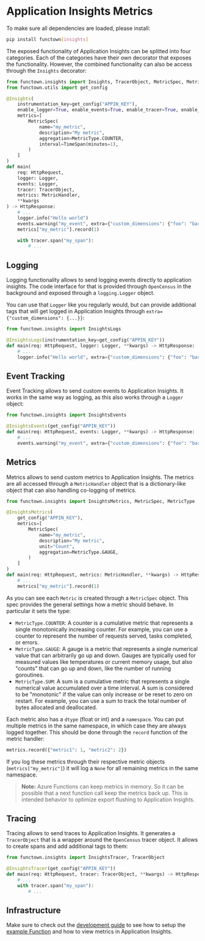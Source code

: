 # Application Insights Metrics

To make sure all dependencies are loaded, please install:

```bash
pip install functown[insights]
```

The exposed functionality of Application Insights can be splitted into four categories.
Each of the categories have their own decorator that exposes the functionality.
However, the combined functionality can also be access through the `Insights` decorator:

```python
from functown.insights import Insights, TracerObject, MetricSpec, MetricHandler, MetricType
from functown.utils import get_config

@Insights(
    instrumentation_key=get_config("APPIN_KEY"),
    enable_logger=True, enable_events=True, enable_tracer=True, enable_metrics=True,
    metrics=[
        MetricSpec(
            name="my_metric",
            description="My metric",
            aggregation=MetricType.COUNTER,
            interval=TimeSpan(minutes=1),
        )
    ]
)
def main(
    req: HttpRequest,
    logger: Logger,
    events: Logger,
    tracer: TracerObject,
    metrics: MetricHandler,
    **kwargs
) -> HttpResponse:
    # ...
    logger.info("Hello world")
    events.warning("my_event", extra={"custom_dimensions": {"foo": "bar"}})
    metrics["my_metric"].record(1)

    with tracer.span("my_span"):
        # ...
```

## Logging

Logging functionality allows to send logging events directly to application insights.
The code interface for that is provided through `OpenCensus` in the background and
exposed through a `logging.Logger` object.

You can use that `Logger` like you regularly would, but can provide additional tags
that will get logged in Application Insights through
`extra={"custom_dimensions": {...}}`:

```python
from functown.insights import InsightsLogs

@InsightsLogs(instrumentation_key=get_config("APPIN_KEY"))
def main(req: HttpRequest, logger: Logger, **kwargs) -> HttpResponse:
    # ...
    logger.info("Hello world", extra={"custom_dimensions": {"foo": "bar"}})
```

## Event Tracking

Event Tracking allows to send custom events to Application Insights. It works in the
same way as logging, as this also works through a `Logger` object:

```python
from functown.insights import InsightsEvents

@InsightsEvents(get_config("APPIN_KEY"))
def main(req: HttpRequest, events: Logger, **kwargs) -> HttpResponse:
    # ...
    events.warning("my_event", extra={"custom_dimensions": {"foo": "bar"}})
```

## Metrics

Metrics allows to send custom metrics to Application Insights. The metrics are all
accessed through a `MetricHandler` object that is a dictionary-like object that
can also handling co-logging of metrics.

```python
from functown.insights import InsightsMetrics, MetricSpec, MetricType

@InsightsMetrics(
    get_config("APPIN_KEY"),
    metrics=[
        MetricSpec(
            name="my_metric",
            description="My metric",
            unit="Count",
            aggregation=MetricType.GAUGE,
        )
    ]
)
def main(req: HttpRequest, metrics: MetricHandler, **kwargs) -> HttpResponse:
    # ...
    metrics["my_metric"].record(1)
```

As you can see each `Metric` is created through a `MetricSpec` object. This spec
provides the general settings how a metric should behave. In particular it sets the
type:

* `MetricType.COUNTER`: A counter is a cumulative metric that represents a single
    monotonically increasing counter. For example, you can use a counter to represent
    the number of requests served, tasks completed, or errors.
* `MetricType.GAUGE`: A gauge is a metric that represents a single numerical value
    that can arbitrarily go up and down. Gauges are typically used for measured values
    like temperatures or current memory usage, but also "counts" that can go up and
    down, like the number of running goroutines.
* `MetricType.SUM`: A sum is a cumulative metric that represents a single numerical
    value accumulated over a time interval. A sum is considered to be "monotonic" if
    the value can only increase or be reset to zero on restart. For example, you can
    use a sum to track the total number of bytes allocated and deallocated.

Each metric also has a `dtype` (float or int) and a `namespace`. You can put multiple
metrics in the same namespace, in which case they are always logged together. This
should be done through the `record` function of the metric handler:

```python
metrics.record({"metric1": 1, "metric2": 2})
```

If you log these metrics through their respective metric objects (`metrics["my_metric"]`)
it will log a `None` for all remaining metrics in the same namespace.

> **Note:** Azure Functions can keep metrics in memory. So it can be possible that a
> next function call keep the metrics back up. This is intended behavior to optimize
> export flushing to Application Insights.

## Tracing

Tracing allows to send traces to Application Insights. It generates a `TracerObject`
that is a wrapper around the `OpenCensus` tracer object. It allows to create spans
and add additional tags to them:

```python
from functown.insights import InsightsTracer, TracerObject

@InsightsTracer(get_config("APPIN_KEY"))
def main(req: HttpRequest, tracer: TracerObject, **kwargs) -> HttpResponse:
    # ...
    with tracer.span("my_span"):
        # ...
```

## Infrastructure

Make sure to check out the [development guide](dev-guide.md) to see how to setup
the [example Function](../example) and how to view metrics in Application Insights.
